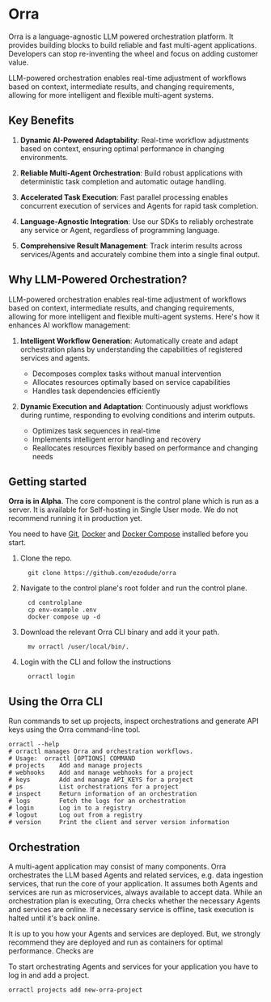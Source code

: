 # Orra

Orra is a language-agnostic LLM powered orchestration platform. It provides building blocks to build reliable and fast
multi-agent applications. Developers can stop re-inventing the wheel and focus on adding customer value.

LLM-powered orchestration enables real-time adjustment of workflows based on context, intermediate results, and changing
requirements, allowing for more intelligent and flexible multi-agent systems.

## Key Benefits

1. **Dynamic AI-Powered Adaptability**: Real-time workflow adjustments based on context, ensuring optimal performance in
   changing environments.

2. **Reliable Multi-Agent Orchestration**: Build robust applications with deterministic task completion and automatic
   outage handling.

3. **Accelerated Task Execution**: Fast parallel processing enables concurrent execution of services and Agents for
   rapid task completion.

4. **Language-Agnostic Integration**: Use our SDKs to reliably orchestrate any service or Agent, regardless of
   programming language.

5. **Comprehensive Result Management**: Track interim results across services/Agents and accurately combine them into a
   single final output.

## Why LLM-Powered Orchestration?

LLM-powered orchestration enables real-time adjustment of workflows based on context, intermediate results, and changing
requirements, allowing for more intelligent and flexible multi-agent systems. Here's how it enhances AI workflow
management:

1. **Intelligent Workflow Generation**: Automatically create and adapt orchestration plans by understanding the
   capabilities of registered services and agents.
    - Decomposes complex tasks without manual intervention
    - Allocates resources optimally based on service capabilities
    - Handles task dependencies efficiently

2. **Dynamic Execution and Adaptation**: Continuously adjust workflows during runtime, responding to evolving conditions
   and interim outputs.
    - Optimizes task sequences in real-time
    - Implements intelligent error handling and recovery
    - Reallocates resources flexibly based on performance and changing needs

## Getting started

**Orra is in Alpha**. The core component is the control plane which is run as a server. It is available for Self-hosting
in Single User mode. We do not recommend running it in production yet.

You need to
have [Git](https://git-scm.com/book/en/v2/Getting-Started-Installing-Git), [Docker](https://docs.docker.com/desktop/)
and [Docker Compose](https://docs.docker.com/compose/install/) installed before you start.

1. Clone the repo.
    ```shell
      git clone https://github.com/ezodude/orra
    ```
2. Navigate to the control plane's root folder and run the control plane.
    ```shell
      cd controlplane
      cp env-example .env 
      docker compose up -d
    ```
3. Download the relevant Orra CLI binary and add it your path.
    ```shell
      mv orractl /user/local/bin/.
    ```
4. Login with the CLI and follow the instructions
    ```shell
      orractl login
    ```

## Using the Orra CLI

Run commands to set up projects, inspect orchestrations and generate API keys using the Orra command-line tool.

```shell
orractl --help
# orractl manages Orra and orchestration workflows. 
# Usage:  orractl [OPTIONS] COMMAND
# projects    Add and manage projects
# webhooks    Add and manage webhooks for a project
# keys        Add and manage API_KEYS for a project
# ps          List orchestrations for a project
# inspect     Return information of an orchestration
# logs        Fetch the logs for an orchestration
# login       Log in to a registry
# logout      Log out from a registry
# version     Print the client and server version information
```

## Orchestration

A multi-agent application may consist of many components. Orra orchestrates the LLM based Agents and related services,
e.g. data ingestion services, that run the core of your application. It assumes both Agents and services are run as
microservices, always available to accept data. While an orchestration plan is executing, Orra checks whether the
necessary Agents and services are online. If a necessary service is offline, task execution is halted until it's back
online.

It is up to you how your Agents and services are deployed. But, we strongly recommend they are deployed and run as
containers for optimal performance. Checks are

To start orchestrating Agents and services for your application you have to log in and add a project.

```shell
orractl projects add new-orra-project
```
